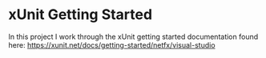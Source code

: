 # xUnit Getting Started
In this project I work through the xUnit getting started documentation found here: https://xunit.net/docs/getting-started/netfx/visual-studio